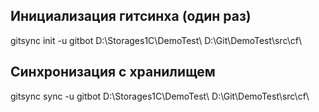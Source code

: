## Инициализация гитсинха (один раз)

gitsync init -u gitbot D:\Storages1C\DemoTest\ D:\Git\DemoTest\src\cf\

## Синхронизация с хранилищем

gitsync sync -u gitbot D:\Storages1C\DemoTest\ D:\Git\DemoTest\src\cf\